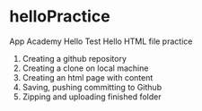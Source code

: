 # helloPractice
App Academy Hello Test
Hello HTML file practice
1. Creating a github repository
2. Creating a clone on local machine
3. Creating an html page with content
4. Saving, pushing committing to Github
5. Zipping and uploading finished folder
   
